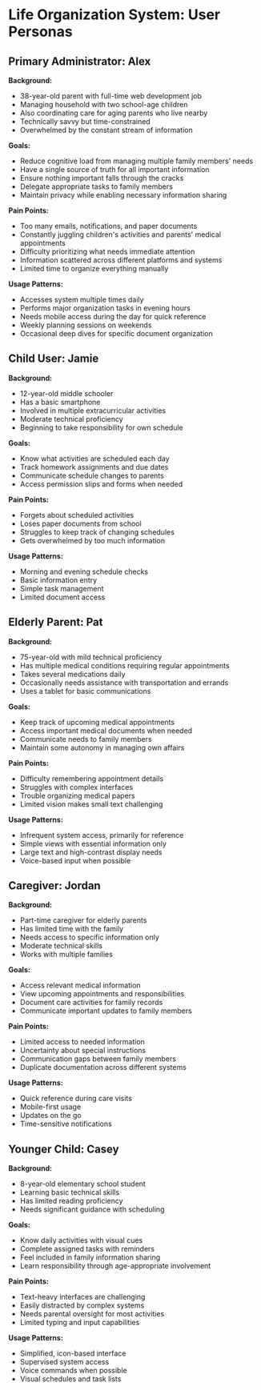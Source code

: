 # Life Organization System: User Personas

## Primary Administrator: Alex

**Background:**
- 38-year-old parent with full-time web development job
- Managing household with two school-age children
- Also coordinating care for aging parents who live nearby
- Technically savvy but time-constrained
- Overwhelmed by the constant stream of information

**Goals:**
- Reduce cognitive load from managing multiple family members' needs
- Have a single source of truth for all important information
- Ensure nothing important falls through the cracks
- Delegate appropriate tasks to family members
- Maintain privacy while enabling necessary information sharing

**Pain Points:**
- Too many emails, notifications, and paper documents
- Constantly juggling children's activities and parents' medical appointments
- Difficulty prioritizing what needs immediate attention
- Information scattered across different platforms and systems
- Limited time to organize everything manually

**Usage Patterns:**
- Accesses system multiple times daily
- Performs major organization tasks in evening hours
- Needs mobile access during the day for quick reference
- Weekly planning sessions on weekends
- Occasional deep dives for specific document organization

## Child User: Jamie

**Background:**
- 12-year-old middle schooler
- Has a basic smartphone
- Involved in multiple extracurricular activities
- Moderate technical proficiency
- Beginning to take responsibility for own schedule

**Goals:**
- Know what activities are scheduled each day
- Track homework assignments and due dates
- Communicate schedule changes to parents
- Access permission slips and forms when needed

**Pain Points:**
- Forgets about scheduled activities
- Loses paper documents from school
- Struggles to keep track of changing schedules
- Gets overwhelmed by too much information

**Usage Patterns:**
- Morning and evening schedule checks
- Basic information entry
- Simple task management
- Limited document access

## Elderly Parent: Pat

**Background:**
- 75-year-old with mild technical proficiency
- Has multiple medical conditions requiring regular appointments
- Takes several medications daily
- Occasionally needs assistance with transportation and errands
- Uses a tablet for basic communications

**Goals:**
- Keep track of upcoming medical appointments
- Access important medical documents when needed
- Communicate needs to family members
- Maintain some autonomy in managing own affairs

**Pain Points:**
- Difficulty remembering appointment details
- Struggles with complex interfaces
- Trouble organizing medical papers
- Limited vision makes small text challenging

**Usage Patterns:**
- Infrequent system access, primarily for reference
- Simple views with essential information only
- Large text and high-contrast display needs
- Voice-based input when possible

## Caregiver: Jordan

**Background:**
- Part-time caregiver for elderly parents
- Has limited time with the family
- Needs access to specific information only
- Moderate technical skills
- Works with multiple families

**Goals:**
- Access relevant medical information
- View upcoming appointments and responsibilities
- Document care activities for family records
- Communicate important updates to family members

**Pain Points:**
- Limited access to needed information
- Uncertainty about special instructions
- Communication gaps between family members
- Duplicate documentation across different systems

**Usage Patterns:**
- Quick reference during care visits
- Mobile-first usage
- Updates on the go
- Time-sensitive notifications

## Younger Child: Casey

**Background:**
- 8-year-old elementary school student
- Learning basic technical skills
- Has limited reading proficiency
- Needs significant guidance with scheduling

**Goals:**
- Know daily activities with visual cues
- Complete assigned tasks with reminders
- Feel included in family information sharing
- Learn responsibility through age-appropriate involvement

**Pain Points:**
- Text-heavy interfaces are challenging
- Easily distracted by complex systems
- Needs parental oversight for most activities
- Limited typing and input capabilities

**Usage Patterns:**
- Simplified, icon-based interface
- Supervised system access
- Voice commands when possible
- Visual schedules and task lists